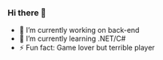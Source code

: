 ### Hi there 👋


- 🔭 I’m currently working on back-end
- 🌱 I’m currently learning .NET/C#
- ⚡ Fun fact: Game lover but terrible player
